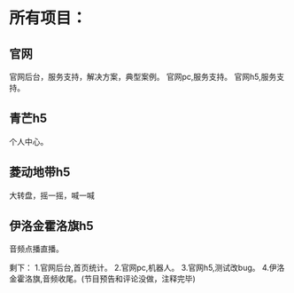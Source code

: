 # 所有项目：

## 官网
官网后台，服务支持，解决方案，典型案例。
官网pc,服务支持。
官网h5,服务支持。

## 青芒h5
个人中心。

## 菱动地带h5
大转盘，摇一摇，喊一喊

## 伊洛金霍洛旗h5
音频点播直播。


剩下：
1.官网后台,首页统计。
2.官网pc,机器人。
3.官网h5,测试改bug。
4.伊洛金霍洛旗,音频收尾。(节目预告和评论没做，注释完毕)